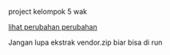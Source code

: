 project kelompok 5 wak

[lihat perubahan perubahan](https://github.com/thoriqul29K/projectakhirpendidikan_kel5/commits/main/)

Jangan lupa ekstrak vendor.zip biar bisa di run
